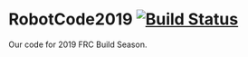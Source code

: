 # RobotCode2019 [![Build Status](https://travis-ci.com/DeepBlueRobotics/RobotCode2019.svg?branch=dev)](https://travis-ci.com/DeepBlueRobotics/RobotCode2019)

Our code for 2019 FRC Build Season.
